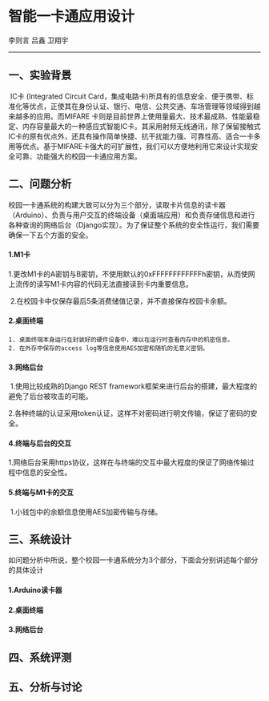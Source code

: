 # 智能一卡通应用设计

李则言 吕鑫 卫翔宇

------

## 一、实验背景

​	IC卡 (Integrated Circuit Card，集成电路卡)所具有的信息安全、便于携带、标准化等优点，正使其在身份认证、银行、电信、公共交通、车场管理等领域得到越来越多的应用。而MIFARE 卡则是目前世界上使用量最大、技术最成熟、性能最稳定、内存容量最大的一种感应式智能IC卡。其采用射频无线通讯，除了保留接触式IC卡的原有优点外，还具有操作简单快捷、抗干扰能力强、可靠性高、适合一卡多用等优点。基于MIFARE卡强大的可扩展性，我们可以方便地利用它来设计实现安全可靠、功能强大的校园一卡通应用方案。

## 二、问题分析

​	校园一卡通系统的构建大致可以分为三个部分，读取卡片信息的读卡器（Arduino）、负责与用户交互的终端设备（桌面端应用）和负责存储信息和进行各种查询的网络后台（Django实现）。为了保证整个系统的安全性运行，我们需要确保一下五个方面的安全。

#### 1.M1卡

​	1.更改M1卡的A密钥与B密钥，不使用默认的0xFFFFFFFFFFFFh密钥，从而使网上流传的读写M1卡内容的代码无法直接读到卡内重要信息。

​	2.在校园卡中仅保存最后5条消费储值记录，并不直接保存校园卡余额。

#### 2.桌面终端

 	1. 桌面终端本身运行在封装好的硬件设备中，难以在运行时查看内存中的机密信息。
	2. 在外存中保存的access log等信息使用AES加密和随机的无意义密钥。

#### 3.网络后台

​	1.使用比较成熟的Django REST framework框架来进行后台的搭建，最大程度的避免了后台被攻击的可能。

​	2.各种终端的认证采用token认证，这样不对密码进行明文传输，保证了密码的安全。

#### 4.终端与后台的交互

​	1.网络后台采用https协议，这样在与终端的交互中最大程度的保证了网络传输过程中信息的安全性。

#### 5.终端与M1卡的交互

​	1.小钱包中的余额信息使用AES加密传输与存储。

## 三、系统设计

​	如问题分析中所说，整个校园一卡通系统分为3个部分，下面会分别讲述每个部分的具体设计

#### 1.Arduino读卡器

#### 2.桌面终端

#### 3.网络后台

## 四、系统评测

## 五、分析与讨论



